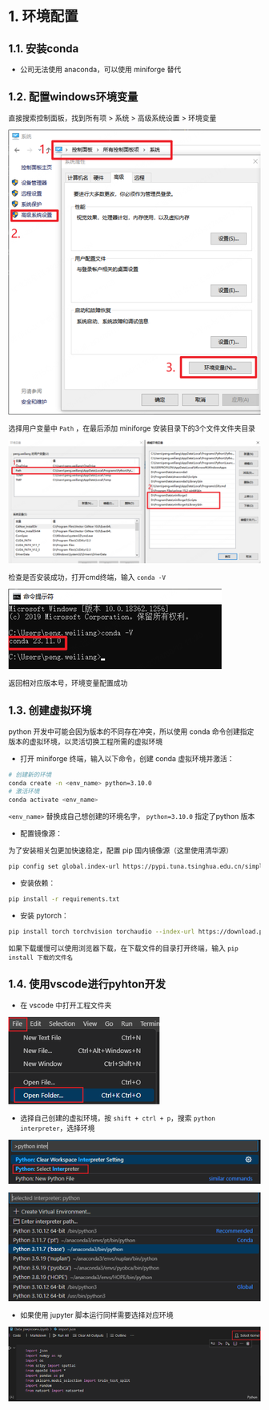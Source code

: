 # 1. 环境配置

## 1.1. 安装conda

* 公司无法使用 anaconda，可以使用 miniforge 替代

## 1.2. 配置windows环境变量

直接搜索控制面板，找到所有项 > 系统 > 高级系统设置 > 环境变量

![](image/2024-08-12-11-33-31.png)

选择用户变量中 `Path` ，在最后添加 miniforge 安装目录下的3个文件文件夹目录

![](image/2024-08-12-11-36-26.png)

检查是否安装成功，打开cmd终端，输入 `conda -V`

![](image/2024-08-12-11-40-26.png)

返回相对应版本号，环境变量配置成功

## 1.3. 创建虚拟环境

python 开发中可能会因为版本的不同存在冲突，所以使用 conda 命令创建指定版本的虚拟环境，以灵活切换工程所需的虚拟环境

* 打开 miniforge 终端，输入以下命令，创建 conda 虚拟环境并激活：

``` bash
# 创建新的环境
conda create -n <env_name> python=3.10.0
# 激活环境
conda activate <env_name>
```

`<env_name>` 替换成自己想创建的环境名字， `python=3.10.0` 指定了python 版本

* 配置镜像源：

为了安装相关包更加快速稳定，配置 pip 国内镜像源（这里使用清华源）

``` bash
pip config set global.index-url https://pypi.tuna.tsinghua.edu.cn/simple
```

* 安装依赖：

``` bash
pip install -r requirements.txt
```

* 安装 pytorch：

``` bash
pip install torch torchvision torchaudio --index-url https://download.pytorch.org/whl/cu121
```

如果下载缓慢可以使用浏览器下载，在下载文件的目录打开终端，输入 `pip install 下载的文件名`

## 1.4. 使用vscode进行pyhton开发

* 在 vscode 中打开工程文件夹

![](image/2024-08-14-23-45-02.png)

* 选择自己创建的虚拟环境，按 `shift + ctrl + p`，搜索 `python interpreter`，选择环境

![](image/2024-08-14-23-41-30.png)

![](image/2024-08-14-23-42-07.png)

* 如果使用 jupyter 脚本运行同样需要选择对应环境

![](image/2024-08-14-23-42-30.png)